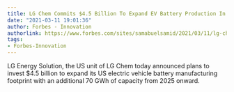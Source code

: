 ```yaml
---
title: LG Chem Commits $4.5 Billion To Expand EV Battery Production In U.S.
date: "2021-03-11 19:01:36"
author: Forbes - Innovation
authorlink: https://www.forbes.com/sites/samabuelsamid/2021/03/11/lg-chem-commits-45b-to-expand-ev-battery-production-capacity-in-us-by-70-gwh/
tags:
- Forbes-Innovation
---
```

LG Energy Solution, the US unit of LG Chem today announced plans to invest $4.5 billion to expand its US electric vehicle battery manufacturing footprint with an additional 70 GWh of capacity from 2025 onward.